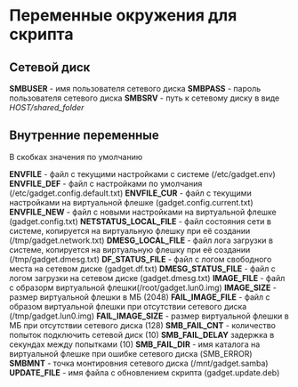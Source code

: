 # Переменные окружения для скрипта

## Сетевой диск

**SMBUSER** - имя пользователя сетевого диска
**SMBPASS** - пароль пользователя сетевого диска
**SMBSRV** - путь к сетевому диску в виде *HOST/shared_folder*


## Внутренние переменные

В скобках значения по умолчанию

**ENVFILE** - файл с текущими настройками с системе (/etc/gadget.env)
**ENVFILE_DEF** - файл с настройками по умолчания (/etc/gadget.config.default.txt)
**ENVFILE_CUR** - файл с текущими настройками на виртуальной флешке (gadget.config.current.txt)
**ENVFILE_NEW** - файл с новыми настройками на виртуальной флешке (gadget.config.txt)
**NETSTATUS_LOCAL_FILE** - файл состояния сети в системе, копируется на виртуальную флешку при её создании (/tmp/gadget.network.txt)
**DMESG_LOCAL_FILE** - файл лога загрузки в системе, копируется на виртуальную флешку при её создании (/tmp/gadget.dmesg.txt)
**DF_STATUS_FILE** - файл с логом свободного места на сетевом диске (gadget.df.txt)
**DMESG_STATUS_FILE** - файл с логом загрузки на сетевом диске (gadget.dmesg.txt)
**IMAGE_FILE** - файл с образорм виртуальной флешки(/root/gadget.lun0.img)
**IMAGE_SIZE** - размер виртуальной флешки в МБ (2048)
**FAIL_IMAGE_FILE** - файл с образом виртуальной флешки при отсутствии сетевого диска (/tmp/gadget.lun0.img)
**FAIL_IMAGE_SIZE** - размер виртуальной флешки в МБ при отсутствии сетевого диска (128)
**SMB_FAIL_CNT** - количество попыток подключить сетевой диск (10)
**SMB_FAIL_DELAY**  задержка в секундах между попытками (10)
**SMB_FAIL_DIR** - имя каталога на виртуальной флешке при ошибке сетевого диска (SMB_ERROR)
**SMBMNT** - точка монтировния сетевого диска (/mnt/gadget.samba)
**UPDATE_FILE** - имя файла с обновлением скрипта (gadget.update.deb)
